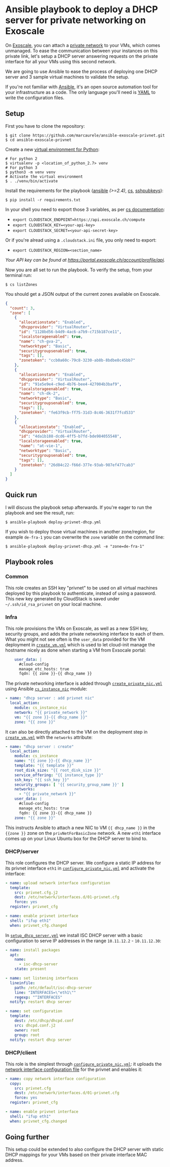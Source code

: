 # Ansible playbook to deploy a DHCP server for private networking on Exoscale

On [Exoscale](https://www.exoscale.ch), you can attach a
[private network](https://community.exoscale.ch/documentation/compute/privnet/)
to your VMs, which comes unmanaged. To ease the communication between your
instances on this private link, let's setup a DHCP server answering requests on
the private interface for all your VMs using this second network. 

We are going to use Ansible to ease the process of deploying one DHCP server
and 3 sample virtual machines to validate the setup.

If you're not familiar with [Ansible](https://www.ansible.com), it's an open
source automation tool for your infrastructure as a code.
The only language you'll need is
[YAML](https://docs.ansible.com/ansible/latest/YAMLSyntax.html) to write the
configuration files.

## Setup

First you have to clone the repository:

    $ git clone https://github.com/marcaurele/ansible-exoscale-privnet.git
    $ cd ansible-exoscale-privnet

Create a new [virtual environment for Python](https://virtualenv.pypa.io):

    # For python 2
    $ virtualenv -p <location_of_python_2.7> venv
    # For python 3
    $ python3 -m venv venv
    # Activate the virtual environment
    $ . ./venv/bin/activate

Install the requirements for the playbook
([ansible](https://pypi.python.org/pypi/ansible) *(>=2.4)*,
[cs](https://pypi.python.org/pypi/cs),
[sshpubkeys](https://pypi.python.org/pypi/sshpubkeys)):

    $ pip install -r requirements.txt

In your shell you need to export those 3 variables, as per
[cs documentation](https://github.com/exoscale/cs/):

  - `export CLOUDSTACK_ENDPOINT=https://api.exoscale.ch/compute`
  - `export CLOUDSTACK_KEY=<your-api-key>`
  - `export CLOUDSTACK_SECRET=<your-api-secret-key>`

Or if you're alread using a `.cloudstack.ini` file, you only need to export:

  - `export CLOUDSTACK_REGION=<section_name>`

*Your API key can be found at https://portal.exoscale.ch/account/profile/api.*

Now you are all set to run the playbook. To verify the setup, from your
terminal run:

    $ cs listZones

You should get a JSON output of the current zones available on Exoscale.

```json
{
  "count": 3, 
  "zone": [
    {
      "allocationstate": "Enabled", 
      "dhcpprovider": "VirtualRouter", 
      "id": "1128bd56-b4d9-4ac6-a7b9-c715b187ce11", 
      "localstorageenabled": true, 
      "name": "ch-gva-2", 
      "networktype": "Basic", 
      "securitygroupsenabled": true, 
      "tags": [], 
      "zonetoken": "ccb0a60c-79c8-3230-ab8b-8bdbe8c45bb7"
    }, 
    {
      "allocationstate": "Enabled", 
      "dhcpprovider": "VirtualRouter", 
      "id": "91e5e9e4-c9ed-4b76-bee4-427004b3baf9", 
      "localstorageenabled": true, 
      "name": "ch-dk-2", 
      "networktype": "Basic", 
      "securitygroupsenabled": true, 
      "tags": [], 
      "zonetoken": "fe63f9cb-ff75-31d3-8c46-3631f7fcd533"
    }, 
    {
      "allocationstate": "Enabled", 
      "dhcpprovider": "VirtualRouter", 
      "id": "4da1b188-dcd6-4ff5-b7fd-bde984055548", 
      "localstorageenabled": true, 
      "name": "at-vie-1", 
      "networktype": "Basic", 
      "securitygroupsenabled": true, 
      "tags": [], 
      "zonetoken": "26d84c22-f66d-377e-93ab-987ef477cab3"
    }
  ]
}
```

## Quick run

I will discuss the playbook setup afterwards. If you're eager to run the playbook
and see the result, run:

    $ ansible-playbook deploy-privnet-dhcp.yml

If you wish to deploy those virtual machines in another zone/region, for example
`de-fra-1` you can overwrite the `zone` variable on the command line:

    $ ansible-playbook deploy-privnet-dhcp.yml -e "zone=de-fra-1"

## Playbook roles

### Common

This role creates an SSH key "privnet" to be used on all virtual machines
deployed by this playbook to authenticate, instead of using a password. This
new key generated by CloudStack is saved under `~/.ssh/id_rsa_privnet` on your
local machine.

### Infra

This role provisions the VMs on Exoscale, as well as a new SSH key, security
groups, and adds the private networking interface to each of them. What you
might not see often is the `user_data` provided for the VM deployment in
[`create_vm.yml`](https://github.com/marcaurele/ansible-exoscale-privnet/blob/master/roles/infra/tasks/create_vm.yml)
which is used to let cloud-init manage the hostname nicely as done when starting
a VM from Exsocale portal:

```yaml
    user_data: |
      #cloud-config
      manage_etc_hosts: true
      fqdn: {{ zone }}-{{ dhcp_name }}
```

The private networking interface is added through
[`create_private_nic.yml`](https://github.com/marcaurele/ansible-exoscale-privnet/blob/master/roles/infra/tasks/create_private_nic.yml)
using Ansible
[`cs_instance_nic`](http://docs.ansible.com/ansible/latest/cs_instance_nic_module.html)
module:

```yaml
- name: "dhcp server : add privnet nic"
  local_action:
    module: cs_instance_nic
    network: "{{ private_network }}"
    vm: "{{ zone }}-{{ dhcp_name }}"
    zone: "{{ zone }}"
```

It can also be directly attached to the VM on the deployment step in
[`create_vm.yml`](https://github.com/marcaurele/ansible-exoscale-privnet/blob/master/roles/infra/tasks/create_vm.yml)
with the `networks` attribute:

```yaml
- name: "dhcp server : create"
  local_action:
    module: cs_instance
    name: "{{ zone }}-{{ dhcp_name }}"
    template: "{{ template }}"
    root_disk_size: "{{ root_disk_size }}"
    service_offering: "{{ instance_type }}"
    ssh_key: "{{ ssh_key }}"
    security_groups: [ '{{ security_group_name }}' ]
    networks:
      - "{{ private_network }}"
    user_data: |
      #cloud-config
      manage_etc_hosts: true
      fqdn: {{ zone }}-{{ dhcp_name }}
    zone: "{{ zone }}"
```
This instructs Ansible to attach a new NIC to VM `{{ dhcp_name }}` in the
`{{zone }}` zone on the `privNetForBasicZone` network. A new `eth1` interface
comes up on your Linux Ubuntu box for the DHCP server to bind to.

### DHCP/server

This role configures the DHCP server. We configure a static IP address for
its privnet interface `eth1` in
[`configure_private_nic.yml`](https://github.com/marcaurele/ansible-exoscale-privnet/blob/master/roles/dhcp/server/tasks/configure_private_nic.yml)
and activate the interface:

```yaml
- name: upload network interface configuration
  template:
    src: privnet.cfg.j2
    dest: /etc/network/interfaces.d/01-privnet.cfg
    force: yes
  register: privnet_cfg

- name: enable privnet interface
  shell: "ifup eth1"
  when: privnet_cfg.changed
```

In [`setup_dhcp_server.yml`](https://github.com/marcaurele/ansible-exoscale-privnet/blob/master/roles/dhcp/server/tasks/setup_dhcp_server.yml)
we install ISC DHCP server with a basic configuration to serve IP addresses
in the range `10.11.12.2` - `10.11.12.30`:

```yaml
- name: install packages
  apt:
    name:
      - isc-dhcp-server
    state: present

- name: set listening interfaces
  lineinfile:
    path: /etc/default/isc-dhcp-server
    line: "INTERFACES=\"eth1\""
    regexp: "^INTERFACES"
  notify: restart dhcp server

- name: set configuration
  template:
    dest: /etc/dhcp/dhcpd.conf
    src: dhcpd.conf.j2
    owner: root
    group: root
  notify: restart dhcp server
```

### DHCP/client

This role is the simplest through
[`configure_private_nic.yml`](https://github.com/marcaurele/ansible-exoscale-privnet/blob/master/roles/dhcp/client/tasks/configure_private_nic.yml): it uploads the
[network interface configuration file](https://github.com/marcaurele/ansible-exoscale-privnet/blob/master/roles/dhcp/client/files/privnet.cfg)
for the privnet and enables it:

```yaml
- name: copy network interface configuration
  copy:
    src: privnet.cfg
    dest: /etc/network/interfaces.d/01-privnet.cfg
    force: yes
  register: privnet_cfg

- name: enable privnet interface
  shell: "ifup eth1"
  when: privnet_cfg.changed
```

## Going further

This setup could be extended to also configure the DHCP server with static
DHCP mappings for your VMs based on their private interface MAC address.